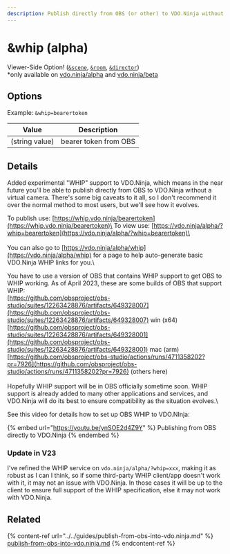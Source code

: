 ```yaml
---
description: Publish directly from OBS (or other) to VDO.Ninja without a virtual camera
---
```


# \&whip (alpha)

Viewer-Side Option! ([`&scene`](../view-parameters/scene.md), [`&room`](../../general-settings/room.md), [`&director`](../../viewers-settings/director.md))\
\*only available on [vdo.ninja/alpha](https://vdo.ninja/alpha/) and [vdo.ninja/beta](https://vdo.ninja/beta/)

## Options

Example: `&whip=bearertoken`

| Value          | Description           |
| -------------- | --------------------- |
| (string value) | bearer token from OBS |

## Details

Added experimental "WHIP" support to VDO.Ninja, which means in the near future you'll be able to publish directly from OBS to VDO.Ninja without a virtual camera. There's some big caveats to it all, so I don't recommend it over the normal method to most users, but we'll see how it evolves.

To publish use: [https://whip.vdo.ninja/bearertoken](https://whip.vdo.ninja/bearertoken)\
To view use: [https://vdo.ninja/alpha/?whip=bearertoken](https://vdo.ninja/alpha/?whip=bearertoken)\
\
\
You can also go to [https://vdo.ninja/alpha/whip](https://vdo.ninja/alpha/whip) for a page to help auto-generate basic VDO.Ninja WHIP links for you.\


You have to use a version of OBS that contains WHIP support to get OBS to WHIP working.   As of April 2023, these are some builds of OBS that support WHIP:\
[https://github.com/obsproject/obs-studio/suites/12263428876/artifacts/649328007](https://github.com/obsproject/obs-studio/suites/12263428876/artifacts/649328007) win (x64)\
[https://github.com/obsproject/obs-studio/suites/12263428876/artifacts/649328001](https://github.com/obsproject/obs-studio/suites/12263428876/artifacts/649328001) mac (arm)\
[https://github.com/obsproject/obs-studio/actions/runs/4711358202?pr=7926](https://github.com/obsproject/obs-studio/actions/runs/4711358202?pr=7926) (others here)\
\
Hopefully WHIP support will be in OBS officially sometime soon. WHIP support is already added to many other applications and services, and VDO.Ninja will do its best to ensure compatibility as the situation evolves.\


See this video for details how to set up OBS WHIP to VDO.NInja:

{% embed url="https://youtu.be/ynSOE2d4Z9Y" %}
Publishing from OBS directly to VDO.Ninja
{% endembed %}

### Update in V23

I've refined the WHIP service on `vdo.ninja/alpha/?whip=xxx`, making it as robust as I can I think, so if some third-party WHIP client/app doesn't work with it, it may not an issue with VDO.Ninja. In those cases it will be up to the client to ensure full support of the WHIP specification, else it may not work with VDO.Ninja.

## Related

{% content-ref url="../../guides/publish-from-obs-into-vdo.ninja.md" %}
[publish-from-obs-into-vdo.ninja.md](../../guides/publish-from-obs-into-vdo.ninja.md)
{% endcontent-ref %}
